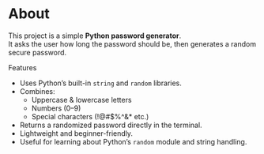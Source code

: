 # **About**
This project is a simple **Python password generator**.  
It asks the user how long the password should be, then generates a random secure password.  

 Features
- Uses Python’s built-in `string` and `random` libraries.
- Combines:
  - Uppercase & lowercase letters
  - Numbers (0–9)
  - Special characters (!@#$%^&* etc.)
- Returns a randomized password directly in the terminal.
- Lightweight and beginner-friendly.
- Useful for learning about Python’s `random` module and string handling.


